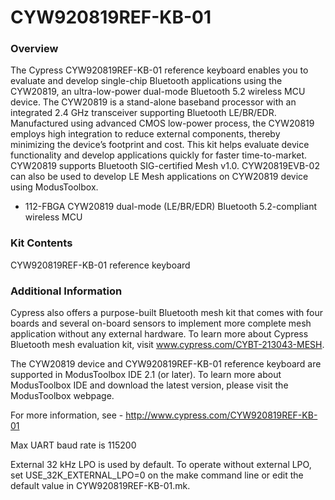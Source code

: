 # CYW920819REF-KB-01

### Overview

The Cypress CYW920819REF-KB-01 reference keyboard enables you to evaluate and develop single-chip Bluetooth applications using the CYW20819, an ultra-low-power dual-mode Bluetooth 5.2 wireless MCU device. The CYW20819 is a stand-alone baseband processor with an integrated 2.4 GHz transceiver supporting Bluetooth LE/BR/EDR. Manufactured using advanced CMOS low-power process, the CYW20819 employs high integration to reduce external components, thereby minimizing the device’s footprint and cost. This kit helps evaluate device functionality and develop applications quickly for faster time-to-market. CYW20819 supports Bluetooth SIG-certified Mesh v1.0. CYW20819EVB-02 can also be used to develop LE Mesh applications on CYW20819 device using ModusToolbox.

* 112-FBGA CYW20819 dual-mode (LE/BR/EDR) Bluetooth 5.2-compliant wireless MCU

### Kit Contents

CYW920819REF-KB-01 reference keyboard

### Additional Information

Cypress also offers a purpose-built Bluetooth mesh kit that comes with four boards and several on-board sensors to implement more complete mesh application without any external hardware. To learn more about Cypress Bluetooth mesh evaluation kit, visit www.cypress.com/CYBT-213043-MESH.

The CYW20819 device and CYW920819REF-KB-01 reference keyboard are supported in ModusToolbox IDE 2.1 (or later). To learn more about ModusToolbox IDE and download the latest version, please visit the ModusToolbox webpage.

For more information, see - http://www.cypress.com/CYW920819REF-KB-01

Max UART baud rate is 115200

External 32 kHz LPO is used by default. To operate without external LPO, set USE\_32K\_EXTERNAL\_LPO=0 on the make command line or edit the default value in CYW920819REF-KB-01.mk.
